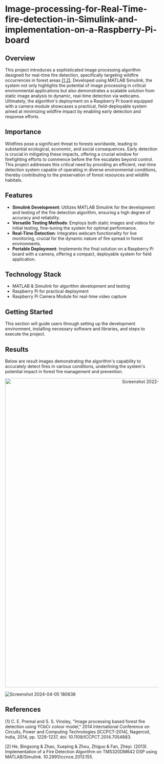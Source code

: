 # Image-processing-for-Real-Time-fire-detection-in-Simulink-and-implementation-on-a-Raspberry-Pi-board
## Overview
This project introduces a sophisticated image processing algorithm designed for real-time fire detection, specifically targeting wildfire occurrences in forest areas [[1,2]](#1). Developed using MATLAB Simulink, the system not only highlights the potential of image processing in critical environmental applications but also demonstrates a scalable solution from static image analysis to dynamic, real-time detection via webcams. Ultimately, the algorithm's deployment on a Raspberry Pi board equipped with a camera module showcases a practical, field-deployable system aimed at minimizing wildfire impact by enabling early detection and response efforts.

## Importance
Wildfires pose a significant threat to forests worldwide, leading to substantial ecological, economic, and social consequences. Early detection is crucial in mitigating these impacts, offering a crucial window for firefighting efforts to commence before the fire escalates beyond control. This project addresses this critical need by providing an efficient, real-time detection system capable of operating in diverse environmental conditions, thereby contributing to the preservation of forest resources and wildlife habitats.

## Features
- **Simulink Development**: Utilizes MATLAB Simulink for the development and testing of the fire detection algorithm, ensuring a high degree of accuracy and reliability.
- **Versatile Testing Methods**: Employs both static images and videos for initial testing, fine-tuning the system for optimal performance.
- **Real-Time Detection**: Integrates webcam functionality for live monitoring, crucial for the dynamic nature of fire spread in forest environments.
- **Portable Deployment**: Implements the final solution on a Raspberry Pi board with a camera, offering a compact, deployable system for field application.

## Technology Stack
- MATLAB & Simulink for algorithm development and testing
- Raspberry Pi for practical deployment
- Raspberry Pi Camera Module for real-time video capture

## Getting Started
This section will guide users through setting up the development environment, installing necessary software and libraries, and steps to execute the project.

## Results
Below are result images demonstrating the algorithm's capability to accurately detect fires in various conditions, underlining the system's potential impact in forest fire management and prevention.

<!-- Replace `url_to_image` with the actual URL to your image -->
<p align="center">
  <img width="1012" alt="Screenshot 2022-10-07 220752 - Copy" src="https://github.com/Amir-M-Vahedi/Image-processing-for-Real-Time-fire-detection-in-Simulink-and-implementation-on-a-Raspberry-Pi-board/assets/115154998/6baacacb-69f7-419b-8137-e09db1d5b809">
</p>

![Screenshot 2024-04-05 180638](https://github.com/Amir-M-Vahedi/Image-processing-for-Real-Time-fire-detection-in-Simulink-and-implementation-on-a-Raspberry-Pi-board/assets/115154998/98a5dc68-6f46-45ce-b359-cbb4c885e111)

## References
<a id="1">[1]</a> C. E. Premal and S. S. Vinsley, "Image processing based forest fire detection using YCbCr colour model," 2014 International Conference on Circuits, Power and Computing Technologies [ICCPCT-2014], Nagercoil, India, 2014, pp. 1229-1237, doi: 10.1109/ICCPCT.2014.7054883.

<a id="2">[2]</a> He, Bingsong & Zhao, Xueping & Zhou, Zhiguo & Fan, Zheyi. (2013). Implementation of a Fire Detection Algorithm on TMS320DM642 DSP using MATLAB/Simulink. 10.2991/iccnce.2013.155.
